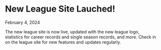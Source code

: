 # New League Site Lauched!

February 4, 2024

The new league site is now live, updated with the new league logo, statistics for career records and single season records, and more. Check in on the league site for new features and updates regularly. 